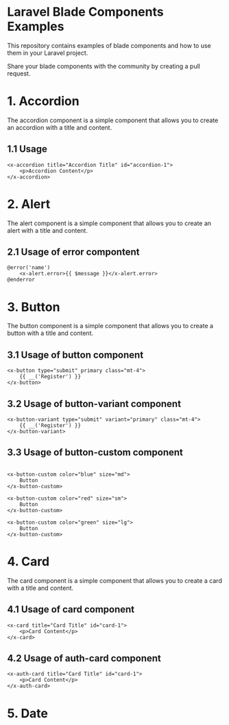 # Laravel Blade Components Examples 

This repository contains examples of blade components and how to use them in your Laravel project.

Share your blade components with the community by creating a pull request.

# 1. Accordion

The accordion component is a simple component that allows you to create an accordion with a title and content.

## 1.1 Usage

```
<x-accordion title="Accordion Title" id="accordion-1">
    <p>Accordion Content</p>
</x-accordion>
```

# 2. Alert

The alert component is a simple component that allows you to create an alert with a title and content.

## 2.1 Usage of error compontent

```
@error('name')
    <x-alert.error>{{ $message }}</x-alert.error>
@enderror
```

# 3. Button

The button component is a simple component that allows you to create a button with a title and content.

## 3.1 Usage of button component

```
<x-button type="submit" primary class="mt-4">
    {{ __('Register') }}
</x-button>
```

## 3.2 Usage of button-variant component

```
<x-button-variant type="submit" variant="primary" class="mt-4">
    {{ __('Register') }}
</x-button-variant>
```

## 3.3 Usage of button-custom component

```

<x-button-custom color="blue" size="md">
    Button
</x-button-custom>

<x-button-custom color="red" size="sm">
    Button
</x-button-custom>

<x-button-custom color="green" size="lg">
    Button
</x-button-custom>

```

# 4. Card

The card component is a simple component that allows you to create a card with a title and content.

## 4.1 Usage of card component

```
<x-card title="Card Title" id="card-1">
    <p>Card Content</p>
</x-card>
```

## 4.2 Usage of auth-card component

```
<x-auth-card title="Card Title" id="card-1">
    <p>Card Content</p>
</x-auth-card>
```

# 5. Date



